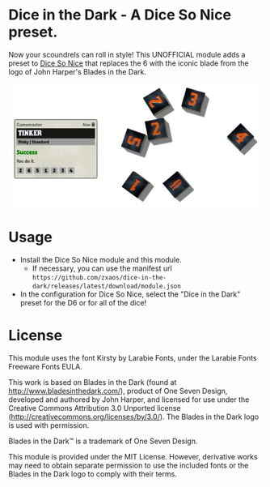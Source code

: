 # Dice in the Dark - A Dice So Nice preset.
Now your scoundrels can roll in style! This UNOFFICIAL module adds a preset to [Dice So Nice](https://foundryvtt.com/packages/dice-so-nice/) that replaces the 6 with the iconic blade from the logo of John Harper's Blades in the Dark.

![preview](readme-images/preview.webp)

# Usage
* Install the Dice So Nice module and this module.
    * If necessary, you can use the manifest url `https://github.com/zxaos/dice-in-the-dark/releases/latest/download/module.json`
* In the configuration for Dice So Nice, select the "Dice in the Dark" preset for the D6 or for all of the dice!

# License
This module uses the font Kirsty by Larabie Fonts, under the Larabie Fonts Freeware Fonts EULA.

This work is based on Blades in the Dark (found at http://www.bladesinthedark.com/), product of One Seven Design, developed and authored by John Harper, and licensed for use under the Creative Commons Attribution 3.0 Unported license (http://creativecommons.org/licenses/by/3.0/). The Blades in the Dark logo is used with permission.

Blades in the Dark™ is a trademark of One Seven Design.

This module is provided under the MIT License. However, derivative works may need to obtain separate permission to use the included fonts or the Blades in the Dark logo to comply with their terms.
